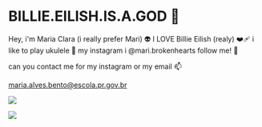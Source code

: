 # BILLIE.EILISH.IS.A.GOD 🎇

Hey, i'm Maria Clara (i really prefer Mari) 👽
I LOVE Billie Eilish (realy) ❤️‍🩹
i like to play ukulele 🎸
my instagram i @mari.brokenhearts follow me! 🍱

can you contact me for my instagram or my email 📫

maria.alves.bento@escola.pr.gov.br


![](https://media.tenor.com/tJyK18R2CUMAAAAC/billie-eilish.gif)


![](https://media.tenor.com/vnqygPVL2z0AAAAC/billieeilish-billie.gif)
